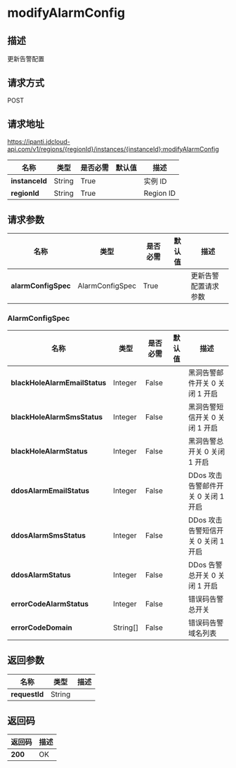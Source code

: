# modifyAlarmConfig


## 描述
更新告警配置

## 请求方式
POST

## 请求地址
https://ipanti.jdcloud-api.com/v1/regions/{regionId}/instances/{instanceId}:modifyAlarmConfig

|名称|类型|是否必需|默认值|描述|
|---|---|---|---|---|
|**instanceId**|String|True||实例 ID|
|**regionId**|String|True||Region ID|

## 请求参数
|名称|类型|是否必需|默认值|描述|
|---|---|---|---|---|
|**alarmConfigSpec**|AlarmConfigSpec|True||更新告警配置请求参数|

### <a name="AlarmConfigSpec">AlarmConfigSpec</a>
|名称|类型|是否必需|默认值|描述|
|---|---|---|---|---|
|**blackHoleAlarmEmailStatus**|Integer|False||黑洞告警邮件开关 0 关闭 1 开启|
|**blackHoleAlarmSmsStatus**|Integer|False||黑洞告警短信开关 0 关闭 1 开启|
|**blackHoleAlarmStatus**|Integer|False||黑洞告警总开关  0 关闭 1 开启|
|**ddosAlarmEmailStatus**|Integer|False||DDos 攻击告警邮件开关  0 关闭 1 开启|
|**ddosAlarmSmsStatus**|Integer|False||DDos 攻击告警短信开关  0 关闭 1 开启|
|**ddosAlarmStatus**|Integer|False||DDos 告警总开关 0 关闭 1 开启|
|**errorCodeAlarmStatus**|Integer|False||错误码告警总开关|
|**errorCodeDomain**|String[]|False||错误码告警域名列表|

## 返回参数
|名称|类型|描述|
|---|---|---|
|**requestId**|String||



## 返回码
|返回码|描述|
|---|---|
|**200**|OK|
